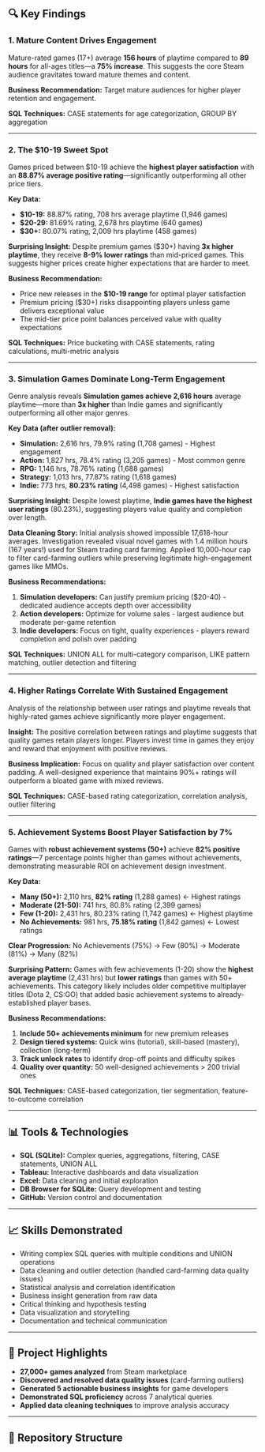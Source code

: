 ## 🔍 Key Findings

### 1. Mature Content Drives Engagement
Mature-rated games (17+) average **156 hours** of playtime compared to **89 hours** for all-ages titles—a **75% increase**. This suggests the core Steam audience gravitates toward mature themes and content.

**Business Recommendation:** Target mature audiences for higher player retention and engagement.

**SQL Techniques:** CASE statements for age categorization, GROUP BY aggregation

---

### 2. The $10-19 Sweet Spot
Games priced between $10-19 achieve the **highest player satisfaction** with an **88.87% average positive rating**—significantly outperforming all other price tiers.

**Key Data:**
- **$10-19:** 88.87% rating, 708 hrs average playtime (1,946 games)
- **$20-29:** 81.69% rating, 2,678 hrs playtime (640 games) 
- **$30+:** 80.07% rating, 2,009 hrs playtime (458 games)

**Surprising Insight:** Despite premium games ($30+) having **3x higher playtime**, they receive **8-9% lower ratings** than mid-priced games. This suggests higher prices create higher expectations that are harder to meet.

**Business Recommendation:** 
- Price new releases in the **$10-19 range** for optimal player satisfaction
- Premium pricing ($30+) risks disappointing players unless game delivers exceptional value
- The mid-tier price point balances perceived value with quality expectations

**SQL Techniques:** Price bucketing with CASE statements, rating calculations, multi-metric analysis

---

### 3. Simulation Games Dominate Long-Term Engagement
Genre analysis reveals **Simulation games achieve 2,616 hours** average playtime—more than **3x higher** than Indie games and significantly outperforming all other major genres.

**Key Data (after outlier removal):**
- **Simulation:** 2,616 hrs, 79.9% rating (1,708 games) - Highest engagement
- **Action:** 1,827 hrs, 78.4% rating (3,205 games) - Most common genre
- **RPG:** 1,146 hrs, 78.76% rating (1,688 games)
- **Strategy:** 1,013 hrs, 77.87% rating (1,618 games)
- **Indie:** 773 hrs, **80.23% rating** (4,498 games) - Highest satisfaction

**Surprising Insight:** Despite lowest playtime, **Indie games have the highest user ratings** (80.23%), suggesting players value quality and completion over length.

**Data Cleaning Story:**
Initial analysis showed impossible 17,618-hour averages. Investigation revealed visual novel games with 1.4 million hours (167 years!) used for Steam trading card farming. Applied 10,000-hour cap to filter card-farming outliers while preserving legitimate high-engagement games like MMOs.

**Business Recommendations:**
1. **Simulation developers:** Can justify premium pricing ($20-40) - dedicated audience accepts depth over accessibility
2. **Action developers:** Optimize for volume sales - largest audience but moderate per-game retention
3. **Indie developers:** Focus on tight, quality experiences - players reward completion and polish over padding

**SQL Techniques:** UNION ALL for multi-category comparison, LIKE pattern matching, outlier detection and filtering

---

### 4. Higher Ratings Correlate With Sustained Engagement
Analysis of the relationship between user ratings and playtime reveals that highly-rated games achieve significantly more player engagement.

**Insight:** The positive correlation between ratings and playtime suggests that quality games retain players longer. Players invest time in games they enjoy and reward that enjoyment with positive reviews.

**Business Implication:** Focus on quality and player satisfaction over content padding. A well-designed experience that maintains 90%+ ratings will outperform a bloated game with mixed reviews.

**SQL Techniques:** CASE-based rating categorization, correlation analysis, outlier filtering

---

### 5. Achievement Systems Boost Player Satisfaction by 7%
Games with **robust achievement systems (50+)** achieve **82% positive ratings**—7 percentage points higher than games without achievements, demonstrating measurable ROI on achievement design investment.

**Key Data:**
- **Many (50+):** 2,110 hrs, **82% rating** (1,288 games) ← Highest ratings
- **Moderate (21-50):** 741 hrs, 80.8% rating (2,399 games)
- **Few (1-20):** 2,431 hrs, 80.23% rating (1,742 games) ← Highest playtime
- **No Achievements:** 981 hrs, **75.18% rating** (1,842 games) ← Lowest ratings

**Clear Progression:** No Achievements (75%) → Few (80%) → Moderate (81%) → Many (82%)

**Surprising Pattern:** Games with few achievements (1-20) show the **highest average playtime** (2,431 hrs) but **lower ratings** than games with 50+ achievements. This category likely includes older competitive multiplayer titles (Dota 2, CS:GO) that added basic achievement systems to already-established player bases.

**Business Recommendations:**
1. **Include 50+ achievements minimum** for new premium releases
2. **Design tiered systems:** Quick wins (tutorial), skill-based (mastery), collection (long-term)
3. **Track unlock rates** to identify drop-off points and difficulty spikes
4. **Quality over quantity:** 50 well-designed achievements > 200 trivial ones

**SQL Techniques:** CASE-based categorization, tier segmentation, feature-to-outcome correlation

---

## 📊 Tools & Technologies
- **SQL (SQLite):** Complex queries, aggregations, filtering, CASE statements, UNION ALL
- **Tableau:** Interactive dashboards and data visualization
- **Excel:** Data cleaning and initial exploration
- **DB Browser for SQLite:** Query development and testing
- **GitHub:** Version control and documentation

---

## 📈 Skills Demonstrated
- Writing complex SQL queries with multiple conditions and UNION operations
- Data cleaning and outlier detection (handled card-farming data quality issues)
- Statistical analysis and correlation identification
- Business insight generation from raw data
- Critical thinking and hypothesis testing
- Data visualization and storytelling
- Documentation and technical communication

---

## 🎯 Project Highlights
- **27,000+ games analyzed** from Steam marketplace
- **Discovered and resolved data quality issues** (card-farming outliers)
- **Generated 5 actionable business insights** for game developers
- **Demonstrated SQL proficiency** across 7 analytical queries
- **Applied data cleaning techniques** to improve analysis accuracy

---

## 📁 Repository Structure
